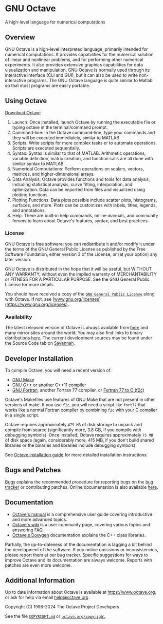 # GNU Octave
A high-level language for numerical computations

## Overview

GNU Octave is a high-level interpreted language, primarily intended
for numerical computations.  It provides capabilities for the
numerical solution of linear and nonlinear problems, and for
performing other numerical experiments.  It also provides extensive
graphics capabilities for data visualization and manipulation.  GNU
Octave is normally used through its interactive interface (CLI and
GUI), but it can also be used to write non-interactive programs.
The GNU Octave language is quite similar to Matlab so that most
programs are easily portable.

## Using Octave
[Download Octave](https://www.octave.org/download)
1. Launch: Once installed, launch Octave by running the executable file or typing octave in the terminal/command prompt.
2. Command-line: In the Octave command-line, type your commands and they will be executed immediately, similar to MATLAB.
3. Scripts: Write scripts for more complex tasks or to automate operations. Scripts are executed sequentially.
4. Syntax: Syntax is similar to that of MATLAB. Arithmetic operations, variable definition, matrix creation, and function calls are all done with similar syntax to MATLAB.
5. Numerical Computations: Perform operations on scalars, vectors, matrices, and higher-dimensional arrays.
6. Data Analysis: Octave provides functions and tools for data analysis, including statistical analysis, curve fitting, interpolation, and optimization. Data can be imported from files and visualized using plotting functions.
7. Plotting Functions: Data plots possible include scatter plots, histograms, surfaces, and more. Plots can be customizes with labels, titles, legends, and annotations.
8. Help: There are built-in help commands, online manuals, and community forums to learn about Octave's features, syntax, and best practices.

### License
GNU Octave is free software: you can redistribute it and/or modify it
under the terms of the GNU General Public License as published by
the Free Software Foundation, either version 3 of the License, or
(at your option) any later version.

GNU Octave is distributed in the hope that it will be useful, but
WITHOUT ANY WARRANTY; without even the implied warranty of
MERCHANTABILITY or FITNESS FOR A PARTICULAR PURPOSE.  See the
GNU General Public License for more details.

You should have received a copy of the 
[`GNU General Public License`](https://github.com/gnu-octave/octave/blob/default/COPYING)
along with Octave.  If not, see
[www.gnu.org/licenses](https://www.gnu.org/licenses).

### Availability

The latest released version of Octave is always available from
[here](https://ftp.gnu.org/gnu/octave)
and many mirror sites around the world.  You may also find links to binary distributions
[here](https://www.octave.org/download.html).
The current development sources may be found under the Source Code tab on [Savannah](https://savannah.gnu.org/projects/octave/).

## Developer Installation

To compile Octave, you will need a recent version of:

- [GNU Make](https://www.gnu.org/software/make/)
- [GNU G++](https://gcc.gnu.org/) or another C++11 compiler
- [GNU Fortran](https://gcc.gnu.org/fortran/), another Fortran 77
  compiler, or [Fortran 77 to C (f2c)](http://www.netlib.org/f2c/)

Octave's Makefiles use features of GNU Make that are not present in
other versions of make.  If you use `f2c`, you will need a script
like `fort77` that works like a normal Fortran compiler by combining
`f2c` with your C compiler in a single script.

Octave requires approximately `475 MB` of disk storage to unpack and
compile from source (significantly more, 3.8 GB, if you compile with
debugging symbols).  Once installed, Octave requires approximately
`75 MB` of disk space (again, considerably more, 415 MB, if you don't
build shared libraries or the binaries and libraries include
debugging symbols).

See [Octave installation guide](https://github.com/gnu-octave/octave/blob/default/doc/interpreter/install.txi)
for more detailed installation instructions.

## Bugs and Patches

[Bugs](doc/interpreter/bugs.txi) explains the recommended
procedure for reporting bugs on the [bug tracker](https://bugs.octave.org)
or contributing patches. Online documentation is also available
[here](https://www.gnu.org/software/octave/bugs.html).

Documentation
-------------

* [Octave's manual](https://www.octave.org/doc/interpreter/) is a
  comprehensive user guide covering introductive and more advanced
  topics.
* [Octave's wiki](https://wiki.octave.org) is a user community page,
  covering various topics and answering
  [FAQ](https://wiki.octave.org/FAQ).
* [Octave's Doxygen](https://www.octave.org/doxygen/) documentation
  explains the C++ class libraries.

Partially, the up-to-dateness of the documentation is lagging a bit
behind the development of the software.  If you notice omissions or
inconsistencies, please report them at our bug tracker.  Specific
suggestions for ways to improve Octave and its documentation are
always welcome.  Reports with patches are even more welcome.

Additional Information
----------------------

Up to date information about Octave is available at
<https://www.octave.org>, or ask for help via email
<help@octave.org>.

Copyright (C) 1996-2024 The Octave Project Developers

See the file 
[`COPYRIGHT.md`](https://github.com/gnu-octave/octave/blob/default/COPYRIGHT.md)
or [`octave.org/copyright`](https://octave.org/copyright/).
